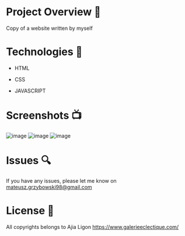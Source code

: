 # Project Overview  🎉
Copy of a website written by myself

# Technologies 🔧
* HTML

* CSS

* JAVASCRIPT

# Screenshots 📺
![image](https://user-images.githubusercontent.com/61913031/109642489-55fbcf00-7b53-11eb-90a0-b5a91e984027.png)
![image](https://user-images.githubusercontent.com/61913031/109642575-73c93400-7b53-11eb-992a-748b7d3773e0.png)
![image](https://user-images.githubusercontent.com/61913031/109642634-85124080-7b53-11eb-8dc8-54d13bb19579.png)





# Issues 🔍
 
 If you have any issues, please let me know on mateusz.grzybowski98@gmail.com

# License 🔱

All copyrights belongs to Ajia Ligon 
https://www.galerieeclectique.com/
